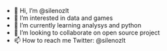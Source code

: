 - 👋 Hi, I’m @silenozlt 
- 👀 I’m interested in data and games
- 🌱 I’m currently learning analysys and python
- 💞️ I’m looking to collaborate on open source project
- 📫 How to reach me Twitter: @silenozlt 

<!---
silenozlt/silenozlt is a ✨ special ✨ repository because its `README.md` (this file) appears on your GitHub profile.
You can click the Preview link to take a look at your changes.
--->
